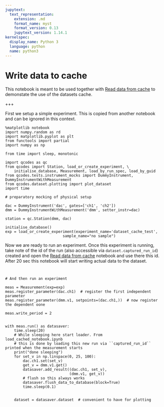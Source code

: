 ```yaml
---
jupytext:
  text_representation:
    extension: .md
    format_name: myst
    format_version: 0.13
    jupytext_version: 1.14.1
kernelspec:
  display_name: Python 3
  language: python
  name: python3
---
```


# Write data to cache

This notebook is meant to be used together with [Read data from cache](./read_data_from_cache.ipynb) to demonstate the use of the datasets cache.

+++

First we setup a simple experiment. This is copied from another notebook and can be ignored in this context.

```{code-cell} ipython3
%matplotlib notebook
import numpy.random as rd
import matplotlib.pyplot as plt
from functools import partial
import numpy as np

from time import sleep, monotonic

import qcodes as qc
from qcodes import Station, load_or_create_experiment, \
    initialise_database, Measurement, load_by_run_spec, load_by_guid
from qcodes.tests.instrument_mocks import DummyInstrument, DummyInstrumentWithMeasurement
from qcodes.dataset.plotting import plot_dataset
import time
```

```{code-cell} ipython3
# preparatory mocking of physical setup

dac = DummyInstrument('dac', gates=['ch1', 'ch2'])
dmm = DummyInstrumentWithMeasurement('dmm', setter_instr=dac)

station = qc.Station(dmm, dac)
```

```{code-cell} ipython3
initialise_database()
exp = load_or_create_experiment(experiment_name='dataset_cache_test',
                          sample_name="no sample")
```

Now we are ready to run an experiment. Once this experiment is running, take note of the id of the run (also accessible via ``dataset.captured_run_id``) created and open the [Read data from cache](./read_data_from_cache.ipynb) notebook and use there this id.  After 20 sec this notebook will start writing actual data to the dataset.

```{code-cell} ipython3


# And then run an experiment

meas = Measurement(exp=exp)
meas.register_parameter(dac.ch1)  # register the first independent parameter
meas.register_parameter(dmm.v1, setpoints=(dac.ch1,))  # now register the dependent oone

meas.write_period = 2


with meas.run() as datasaver:
    time.sleep(20)
    # While sleeping here start loader. From load_cached_notebook.ipynb
    # this is done by loading this new run via ``captured_run_id`` printed when the measurement starts
    print("done sleeping")
    for set_v in np.linspace(0, 25, 100):
        dac.ch1.set(set_v)
        get_v = dmm.v1.get()
        datasaver.add_result((dac.ch1, set_v),
                             (dmm.v1, get_v))
        # flush so this always works
        datasaver.flush_data_to_database(block=True)
        time.sleep(0.1)

    
    dataset = datasaver.dataset  # convenient to have for plotting
```

```{code-cell} ipython3

```
